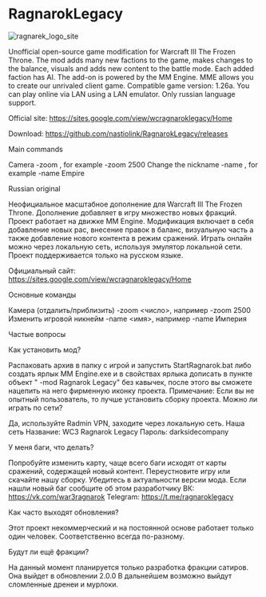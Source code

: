 # RagnarokLegacy
![ragnarek_logo_site](https://github.com/user-attachments/assets/bec65806-f014-4221-ae91-f6540f31c7a1)

Unofficial open-source game modification for Warcraft III The Frozen Throne. 
The mod adds many new factions to the game, makes changes to the balance, visuals and adds new content to the battle mode. 
Each added faction has AI. The add-on is powered by the MM Engine. MME allows you to create our unrivaled client game. Compatible game version: 1.26a.
You can play online via LAN using a LAN emulator. Only russian language support.

Official site: https://sites.google.com/view/wcragnaroklegacy/Home

Download: https://github.com/nastiolink/RagnarokLegacy/releases


Main commands

Camera
-zoom <number>, for example -zoom 2500
Change the nickname
-name <name>, for example -name Empire


Russian original

Неофициальное масштабное дополнение для Warcraft III The Frozen Throne. 
Дополнение добавляет в игру множество новых фракций. Проект работает на движке MM Еngine. 
Модификация включает в себя добавление новых рас, внесение правок в баланс, визуальную часть а также добавление нового контента в режим сражений.
Играть онлайн можно через локальную сеть, используя эмулятор локальной сети. Проект поддерживается только на русском языке.

Официальный сайт: https://sites.google.com/view/wcragnaroklegacy/Home

Основные команды

Камера (отдалить/приблизить)
-zoom <число>, например -zoom 2500
Изменить игровой никнейм
-name <имя>, например -name Империя

Частые вопросы

Как установить мод?

Распаковать архив в папку с игрой и запустить StartRagnarok.bat либо создать ярлык MM Engine.exe и в свойствах ярлыка дописать в пункте объект " -mod Ragnarok Legacy" без кавычек, после этого вы сможете нацепить на него фирменную иконку проекта.
Примечание: Если вы не опытный пользователь, то лучше установить сборку проекта.
Можно ли играть по сети?

Да, используйте Radmin VPN, заходите через локальную сеть.
Наша сеть
Название: WC3 Ragnarok Legacy
Пароль: darksidecompany

У меня баги, что делать?

Попробуйте изменить карту, чаще всего баги исходят от карты сражений, содержащей новый контент.
Переустновите игру или скачайте нашу сборку.
Убедитесь в актуальности версии мода.
Если нашли новый баг сообщите об этом разработчику
ВК: https://vk.com/war3ragnarok
Telegram: https://t.me/ragnaroklegacy

Как часто выходят обновления?

Этот проект некоммерческий и на постоянной основе работает только один человек. Соответственно всегда по-разному.

Будут ли ещё фракции?

На данный момент планируется только разработка фракции сатиров. Она выйдет в обновлении 2.0.0
В дальнейшем возможно выйдут сломленные дренеи и мурлоки.

